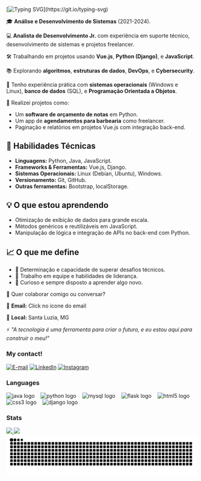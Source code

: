 <img align="right" alt="" height="300px" src="./me.png">

[![Typing SVG](https://readme-typing-svg.demolab.com?font=Fira+Code&pause=1000&color=38C2FF&random=false&width=435&lines=Ol%C3%A1!!+Sou+o+Marcos!)](https://git.io/typing-svg)



<section>
        <p>🎓 <strong> Análise e Desenvolvimento de Sistemas</strong> (2021-2024).</p>
        <p>💻 <strong>Analista de Desenvolvimento Jr.</strong> com experiência em suporte técnico, desenvolvimento de sistemas e projetos freelancer.</p>
        <p>🛠️ Trabalhando em projetos usando <strong>Vue.js</strong>, <strong>Python (Django)</strong>, e <strong>JavaScript</strong>.</p>
        <p>📚 Explorando <strong>algoritmos</strong>, <strong>estruturas de dados</strong>, <strong>DevOps</strong>, e <strong>Cybersecurity</strong>.</p>
        <p>🌟 Tenho experiência prática com <strong>sistemas operacionais</strong> (Windows e Linux), <strong>banco de dados</strong> (SQL), e <strong>Programação Orientada a Objetos</strong>.</p>
        <p>🔧 Realizei projetos como:</p>
        <ul>
            <li>Um <strong>software de orçamento de notas</strong> em Python.</li>
            <li>Um app de <strong>agendamentos para barbearia</strong> como freelancer.</li>
            <li>Paginação e relatórios em projetos Vue.js com integração back-end.</li>
        </ul>
    </section>
    <section>
        <h2>🚀 Habilidades Técnicas</h2>
        <ul>
            <li><strong>Linguagens:</strong> Python, Java, JavaScript.</li>
            <li><strong>Frameworks & Ferramentas:</strong> Vue.js, Django.</li>
            <li><strong>Sistemas Operacionais:</strong> Linux (Debian, Ubuntu), Windows.</li>
            <li><strong>Versionamento:</strong> Git, GitHub.</li>
            <li><strong>Outras ferramentas:</strong> Bootstrap, localStorage.</li>
        </ul>
    </section>
    <section>
        <h2>💡 O que estou aprendendo</h2>
        <ul>
            <li>Otimização de exibição de dados para grande escala.</li>
            <li>Métodos genéricos e reutilizáveis em JavaScript.</li>
            <li>Manipulação de lógica e integração de APIs no back-end com Python.</li>
        </ul>
    </section>
    <section>
        <h2>📈 O que me define</h2>
        <ul>
            <li>📌 Determinação e capacidade de superar desafios técnicos.</li>
            <li>🤝 Trabalho em equipe e habilidades de liderança.</li>
            <li>🌟 Curioso e sempre disposto a aprender algo novo.</li>
        </ul>
    </section>
    <footer>
        <p>💬 Quer colaborar comigo ou conversar?</p>
        <p>📧 <strong>Email:</strong> Click no icone do email</p>
        <p>📍 <strong>Local:</strong> Santa Luzia, MG</p>
        <p>⚡ <em>"A tecnologia é uma ferramenta para criar o futuro, e eu estou aqui para construir o meu!"</em></p>
    </footer>

<h3 align="left">My contact!</h3>

[![E-mail](https://img.shields.io/badge/-Email-000?style=for-the-badge&logo=microsoft-outlook&logoColor=blue&color:FFF)](mailto:marcosviinicius@gmail.com)
[![LinkedIn](https://img.shields.io/badge/-LinkedIn-000?style=for-the-badge&logo=linkedin&logoColor=blue&color:FFF)](https://www.linkedin.com/in/marcos-barbosa-b51516203/)
[![Instagram](https://img.shields.io/badge/-Instagram-000?style=for-the-badge&logo=instagram&logoColor=blue&color:FFF)](https://www.instagram.com/vintec.dev/)

<h3 align="left"> Languages</h3>

<div align="left">
  <img src="https://cdn.jsdelivr.net/gh/devicons/devicon/icons/java/java-original.svg" height="40" alt="java logo"  />
  <img width="8" />
  <img src="https://cdn.jsdelivr.net/gh/devicons/devicon/icons/python/python-original.svg" height="40" alt="python logo"  />
  <img width="8" />
  <img src="https://cdn.jsdelivr.net/gh/devicons/devicon/icons/mysql/mysql-original.svg" height="40" alt="mysql logo"  />
  <img width="8" />
  <img src="https://cdn.jsdelivr.net/gh/devicons/devicon/icons/flask/flask-original.svg" height="40" alt="flask logo"  />
  <img width="8" />
  <img src="https://cdn.jsdelivr.net/gh/devicons/devicon/icons/html5/html5-original.svg" height="40" alt="html5 logo"  />
  <img width="8" />
  <img src="https://cdn.jsdelivr.net/gh/devicons/devicon/icons/css3/css3-original.svg" height="40" alt="css3 logo"  />
  <img width="8" />
  <img src="https://img.shields.io/badge/Django-3.2-green?style=flat&logo=django"  height="40" alt="django logo" /> 
  <img width="8" />     
</div>

  
<h3 align="left">Stats</h3>
<div align="Left">
  <a href="https://github.com/MarcossBarbosa">
  <img height="180em" src="https://github-readme-stats.vercel.app/api?username=MarcossBarbosa&hide_title=true&include_all_commits=true&count_private=true&show_icons=true&line_height=25&langs_count=7&line_height=20&border_radius=10&theme=transparent&text_color=FFF&border_color=38C2FFFF&"/>   
  <img height="180em" src="https://github-readme-stats.vercel.app/api/top-langs/?username=MarcossBarbosa&layout=compact&line_height=25&text_color=FFF&border_color=38C2FFFF&title_color=38C2FFFF&langs_count=7&theme=transparent&border_radius=10"/>                       
</div>

<picture>
  <source media="(prefers-color-scheme: dark)" srcset="https://raw.githubusercontent.com/MarcossBarbosa/MarcossBarbosa/output/github-contribution-grid-snake-dark.svg">
  <source media="(prefers-color-scheme: light)" srcset="https://raw.githubusercontent.com/MarcossBarbosa/MarcossBarbosa/output/github-contribution-grid-snake.svg">
  <img alt="github contribution grid snake animation" src="https://raw.githubusercontent.com/MarcossBarbosa/MarcossBarbosa/output/github-contribution-grid-snake.svg">
</picture>
    
<div style="display: inline_block"><br>

 
  
 
